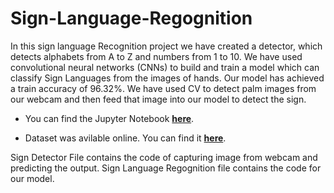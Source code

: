 # Sign-Language-Regognition
In this sign language Recognition project we have created a detector,
which detects alphabets from A to Z and numbers from 1 to 10.
We have used convolutional neural networks (CNNs) to build and train a
model which can classify Sign Languages from the images of hands. Our model has achieved a train accuracy of 96.32%.
We have used CV to detect palm images from our webcam and then feed that image into our model to detect the sign. 

* You can find the Jupyter Notebook **[here](https://colab.research.google.com/drive/1rE4Cr-GYEhs8qSjL-BkFGa31YibtnWfP)**. 

* Dataset was avilable online. You can find it **[here](https://www.massey.ac.nz/~albarcza/gesture_dataset2012.html)**.

Sign Detector File contains the code of capturing image from webcam and predicting the output. Sign Language Regognition file contains the code for our model.
